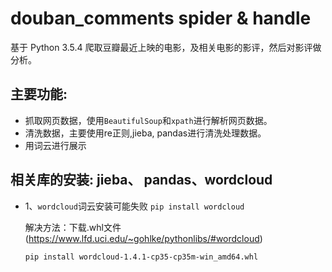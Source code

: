 # douban_comments spider & handle
基于 Python 3.5.4
爬取豆瓣最近上映的电影，及相关电影的影评，然后对影评做分析。


## 主要功能:
- 抓取网页数据，使用`BeautifulSoup`和`xpath`进行解析网页数据。
- 清洗数据，主要使用re正则,jieba, pandas进行清洗处理数据。
- 用词云进行展示


## 相关库的安装: jieba、 pandas、wordcloud
- 1、`wordcloud`词云安装可能失败 `pip install wordcloud`
    
    解决方法：下载.whl文件 (https://www.lfd.uci.edu/~gohlke/pythonlibs/#wordcloud)
    ```
    pip install wordcloud-1.4.1-cp35-cp35m-win_amd64.whl
    ```
